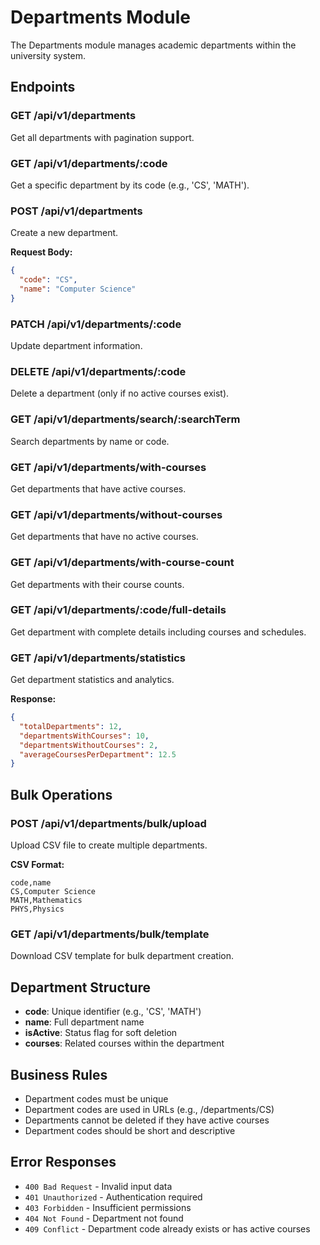 # Departments Module

The Departments module manages academic departments within the university system.

## Endpoints

### GET /api/v1/departments
Get all departments with pagination support.

### GET /api/v1/departments/:code
Get a specific department by its code (e.g., 'CS', 'MATH').

### POST /api/v1/departments
Create a new department.

**Request Body:**
```json
{
  "code": "CS",
  "name": "Computer Science"
}
```

### PATCH /api/v1/departments/:code
Update department information.

### DELETE /api/v1/departments/:code
Delete a department (only if no active courses exist).

### GET /api/v1/departments/search/:searchTerm
Search departments by name or code.

### GET /api/v1/departments/with-courses
Get departments that have active courses.

### GET /api/v1/departments/without-courses
Get departments that have no active courses.

### GET /api/v1/departments/with-course-count
Get departments with their course counts.

### GET /api/v1/departments/:code/full-details
Get department with complete details including courses and schedules.

### GET /api/v1/departments/statistics
Get department statistics and analytics.

**Response:**
```json
{
  "totalDepartments": 12,
  "departmentsWithCourses": 10,
  "departmentsWithoutCourses": 2,
  "averageCoursesPerDepartment": 12.5
}
```

## Bulk Operations

### POST /api/v1/departments/bulk/upload
Upload CSV file to create multiple departments.

**CSV Format:**
```csv
code,name
CS,Computer Science
MATH,Mathematics
PHYS,Physics
```

### GET /api/v1/departments/bulk/template
Download CSV template for bulk department creation.

## Department Structure

- **code**: Unique identifier (e.g., 'CS', 'MATH')
- **name**: Full department name
- **isActive**: Status flag for soft deletion
- **courses**: Related courses within the department

## Business Rules

- Department codes must be unique
- Department codes are used in URLs (e.g., /departments/CS)
- Departments cannot be deleted if they have active courses
- Department codes should be short and descriptive

## Error Responses

- `400 Bad Request` - Invalid input data
- `401 Unauthorized` - Authentication required
- `403 Forbidden` - Insufficient permissions
- `404 Not Found` - Department not found
- `409 Conflict` - Department code already exists or has active courses
